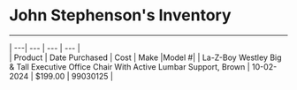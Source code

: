 # John Stephenson's Inventory  
---
| ---| --- | --- | --- |  
| Product | Date Purchased | Cost | Make |Model #|
| La-Z-Boy Westley Big & Tall Executive Office Chair With Active Lumbar Support, Brown | 10-02-2024 | $199.00 | 99030125 |
